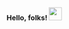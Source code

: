 ### Hello, folks! <img src="https://raw.githubusercontent.com/MartinHeinz/MartinHeinz/master/wave.gif" width="30px">

<!--
**roqayaz/roqayaz** is a ✨ _special_ ✨ repository because its `README.md` (this file) appears on your GitHub profile.

Here are some ideas to get you started:

 🔭 I’m currently working on JavaScript
- 🌱 I’m currently learning ...
- 👯 I’m looking to collaborate on ...
- 🤔 I’m looking for help with ...
 💬 Ask me about anything
- 📫 How to reach me: ...
- 😄 Pronouns: ...
- ⚡ Fun fact: ...
-->
